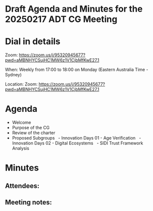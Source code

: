 # Draft Agenda and Minutes for the 20250217 ADT CG Meeting


# Dial in details

Zoom: https://zoom.us/j/95320945677?pwd=aMBNHYCSujHC1MW6z1V1CjbMfKwE27.1

When: Weekly from 17:00 to 18:00 on Monday (Eastern Australia Time - Sydney)

Location: Zoom: https://zoom.us/j/95320945677?pwd=aMBNHYCSujHC1MW6z1V1CjbMfKwE27.1


# Agenda

- Welcome
- Purpose of the CG
- Review of the charter
- Proposed Subgroups
  - Innovation Days 01 - Age Verification
  - Innovation Days 02 - Digital Ecosystems
  - SIDI Trust Framework Analysis


# Minutes

## Attendees:


## Meeting notes:
